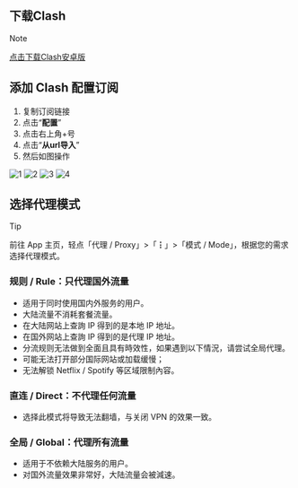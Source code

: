 ## 下载Clash
> [!NOTE]
> <u><a href="https://aiyouzi.top/d/OneDrive4/Tsm/clash/%E5%AE%89%E5%8D%93/clashcn.com_cfa-2.5.3.apk">点击下载Clash安卓版</a></u>
## 添加 Clash 配置订阅
1. 复制订阅链接
2. 点击“**配置**”
3. 点击右上角+号
4. 点击“**从url导入**”
5. 然后如图操作

![1](https://github.com/Eray114514/gmeek/assets/117504718/71218157-bb41-4944-8300-1f33ec9aa1f1)
![2](https://github.com/Eray114514/gmeek/assets/117504718/5dc7d7bb-a024-43b2-a192-0db0cc181b88)
![3](https://github.com/Eray114514/gmeek/assets/117504718/65c45bab-f0f1-44ae-98eb-51a6c0721fdc)
![4](https://github.com/Eray114514/gmeek/assets/117504718/8c45a583-0c48-4f64-b1a4-f14e17f039fd)
## 选择代理模式
> [!TIP]
> 前往 App 主页，轻点「代理 / Proxy」>「┇」>「模式 / Mode」，根据您的需求选择代理模式。
### 规则 / Rule：只代理国外流量
- 适用于同时使用国内外服务的用户。
- 大陆流量不消耗套餐流量。
- 在大陆网站上查詢 IP 得到的是本地 IP 地址。
- 在国外网站上查詢 IP 得到的是代理 IP 地址。
- 分流规则无法做到全面且具有時效性，如果遇到以下情況，请尝试全局代理。
- 可能无法打开部分国际网站或加载缓慢；
- 无法解锁 Netflix / Spotify 等区域限制內容。
### 直连 / Direct：不代理任何流量
- 选择此模式将导致无法翻墙，与关闭 VPN 的效果一致。
### 全局 / Global：代理所有流量
- 适用于不依赖大陆服务的用户。
- 对国外流量效果非常好，大陆流量会被減速。